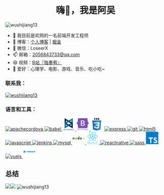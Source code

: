 <h1 align="center">嗨👋，我是阿吴</h1>
<p align="left"> <img src="https://komarev.com/ghpvc/?username=wushijiang13&label=Profile% 20views&color=0e75b6&style=flat" alt="wushijiang13" /> </p>

- 🔭 我目前是欢网的一名前端开发工程师  
- 🌱 博客：[个人博客](https://www.wushijiang.cn/blog/#/) | [掘金](https://juejin.cn/user/2172290706442423)  
- 💬 微信：LoseerX  
- 📫 邮箱：2056843733@qq.com  
- 😄 视频：[B站『独奏宥』](https://space.bilibili.com/33454876?spm_id_from=333.1007.0.0)  
- 👯 爱好：心理学、电影、游戏、音乐、吃小吃~

<h3 align="left">联系我：</h3>
<p align="left">
<a href="https://dev.to/wushijiang13" target="blank"><img align="center" src="https://raw.githubusercontent.com/rahuldkjain/github-profile-readme-generator /master/src/images/icons/Social/devto.svg" alt="wushijiang13" height="30" width="40" /></a>
</p>

<h3 align="left">语言和工具：</h3>
<p align="left"> <a href="https://cordova.apache.org/" target="_blank" rel="noreferrer"> <img src="https://www.vectorlogo.zone/ logos/apache_cordova/apache_cordova-icon.svg" alt="apachecordova" width="40" height="40"/> </a> <a href="https://babeljs.io/" target="_blank" rel="noreferrer"> <img src="https://www.vectorlogo.zone/logos/babeljs/babeljs-icon.svg" alt="babel" width="40" height="40"/> </ a> <a href="https://backbonejs.org" target="_blank" rel="noreferrer"> <img src="https://raw.githubusercontent.com/devicons/devicon/master/icons/backbonejs/backbonejs-original-wordmark.svg" alt="backbonejs" width="40" height="40"/> </a> <a href="https:// getbootstrap.com" target="_blank" rel="noreferrer"> <img src="https://raw.githubusercontent.com/devicons/devicon/master/icons/bootstrap/bootstrap-plain-wordmark.svg" alt= "bootstrap" width="40" height="40"/> </a> <a href="https://www.w3schools.com/css/" target="_blank" rel="noreferrer"> <img src="https://raw.githubusercontent.com/devicons/devicon/master/icons/css3/css3-original-wordmark.svg" alt="css3" width="40" height="40"/></a> <a href="https://expressjs.com" target="_blank" rel="noreferrer"> <img src="https://raw.githubusercontent.com/devicons/devicon/master/icons /express/express-original-wordmark.svg" alt="express" width="40" height="40"/> </a> <a href="https://git-scm.com/" target= "_blank" rel="noreferrer"> <img src="https://www.vectorlogo.zone/logos/git-scm/git-scm-icon.svg" alt="git" width="40" height= "40"/> </a> <a href="https://www.w3.org/html/" target="_blank" rel="noreferrer"> <img src="https://raw.githubusercontent .com/devicons/devicon/master/icons/html5/html5-original-wordmark.svg" alt="html5" width="40" height="40"/> </a> <a href="https:// developer.mozilla.org/en-US/docs/Web/JavaScript" target="_blank" rel="noreferrer"> <img src="https://raw.githubusercontent.com/devicons/devicon/master/icons/ javascript/javascript-original.svg" alt="javascript" width="40" height="40"/> </a> <a href="https://www.jenkins.io" target="_blank" rel ="noreferrer"> <img src="https://www.vectorlogo.zone/logos/jenkins/jenkins-icon.svg" alt="jenkins" width="40" height="40"/> </a ><a href="https://www.mysql.com/" target="_blank" rel="noreferrer"> <img src="https://raw.githubusercontent.com/devicons/devicon/master/icons/ mysql/mysql-original-wordmark.svg" alt="mysql" width="40" height="40"/> </a> <a href="https://nodejs.org" target="_blank" rel ="noreferrer"> <img src="https://raw.githubusercontent.com/devicons/devicon/master/icons/nodejs/nodejs-original-wordmark.svg" alt="nodejs" width="40" height= "40"/> </a> <a href="https://reactjs.org/" target="_blank" rel="noreferrer"> <img src="https://raw.githubusercontent.com/devicons/devicon/master/icons/react/react-original-wordmark.svg" alt="react" width="40" height="40"/> </a> <a href="https: //reactnative.dev/" target="_blank" rel="noreferrer"> <img src="https://reactnative.dev/img/header_logo.svg" alt="reactnative" width="40" height=" 40"/> </a> <a href="https://sass-lang.com" target="_blank" rel="noreferrer"> <img src="https://raw.githubusercontent.com/devicons /devicon/master/icons/sass/sass-original.svg" alt="sass" width="40" height="40"/> </a> <a href="https://www.typescriptlang.org/" target="_blank" rel="noreferrer"> <img src="https://raw.githubusercontent.com/devicons/devicon/master/icons/typescript/typescript-original.svg" alt=" typescript" width="40" height="40"/> </a> <a href="https://vuejs.org/" target="_blank" rel="noreferrer"> <img src="https: //raw.githubusercontent.com/devicons/devicon/master/icons/vuejs/vuejs-original-wordmark.svg" alt="vuejs" width="40" height="40"/> </a> <a href ="https://webpack.js.org" target="_blank" rel="noreferrer"> <img src="https://raw.githubusercontent.com/devicons/devicon/d00d0969292a6569d45b06d3f350f463a0107b0d/icons/webpack/webpack-original-wordmark.svg" alt="webpack" width="40" height="40"/> </a> </p>

## 总结

<img align='' height='150' src='https://github-readme-stats.vercel.app/api?username=wushijiang13&show_icons=true&theme=dracula&locale=cn'/><img align='' height='150' src='https://github-readme-stats.vercel.app/api/top-langs/?username=wushijiang13&hide_title=true&layout=compact&theme=dracula&locale=cn'/>
<img align='' height='150' src="https://github-readme-streak-stats.herokuapp.com/?user=wushijiang13&theme=dracula&locale=cn" alt="wushijiang13" />



